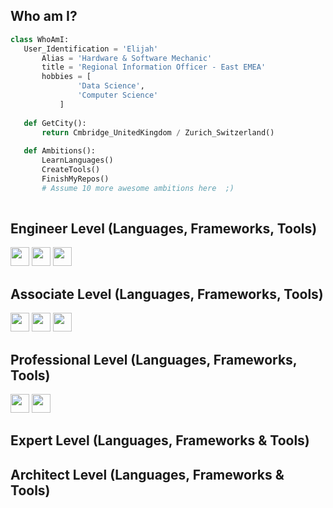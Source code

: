  ## Who am I?
 ```python
 class WhoAmI:
 	User_Identification = 'Elijah'
		Alias = 'Hardware & Software Mechanic'
		title = 'Regional Information Officer - East EMEA'
		hobbies = [
				'Data Science',
				'Computer Science'
			]
	
	def GetCity():
		return Cmbridge_UnitedKingdom / Zurich_Switzerland()
	
	def Ambitions():
		LearnLanguages()
		CreateTools()
		FinishMyRepos()
		# Assume 10 more awesome ambitions here  ;)
	
 ```
## Engineer Level (Languages, Frameworks, Tools)
<img src = 'https://github.com/ElijahGulab/ElijahGulab-Blob/blob/fc0f84a3a2c18add71c4942d3128dfbcff8be66f/raspberrypi-icon.png' width='30'/> <img src = 'https://github.com/ElijahGulab/ElijahGulab-Blob/blob/215655ef2cad702f2a7912747c101dac906d7b06/wordpress-icon.png' width='30'/> <img src = 'https://github.com/ElijahGulab/ElijahGulab-Blob/blob/215655ef2cad702f2a7912747c101dac906d7b06/objectivec-icon.png' width='30'/>


## Associate Level (Languages, Frameworks, Tools)
<img src = 'https://github.com/ElijahGulab/ElijahGulab-Blob/blob/fc0f84a3a2c18add71c4942d3128dfbcff8be66f/azure-icon.png' width='30'/>
<img src = 'https://github.com/ElijahGulab/ElijahGulab-Blob/blob/fc0f84a3a2c18add71c4942d3128dfbcff8be66f/homebrew-icon.png' width='30'/>
<img src = 'https://github.com/ElijahGulab/ElijahGulab-Blob/blob/215655ef2cad702f2a7912747c101dac906d7b06/java-icon.png' width='30'/>
 
 
## Professional Level (Languages, Frameworks, Tools)
<img src = 'https://github.com/ElijahGulab/ElijahGulab-Blob/blob/fc0f84a3a2c18add71c4942d3128dfbcff8be66f/windows-icon.png' width='30'/>
<img src = 'https://github.com/ElijahGulab/ElijahGulab-Blob/blob/215655ef2cad702f2a7912747c101dac906d7b06/cli-icon.png' width='30'/>
 
 ## Expert Level (Languages, Frameworks & Tools)
 
 
 
 ## Architect Level (Languages, Frameworks & Tools)
